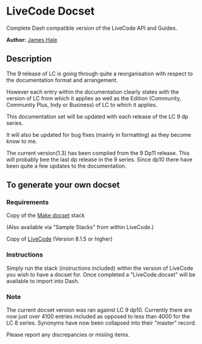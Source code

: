 
LiveCode Docset
=======================


Complete Dash compatible version of the LiveCode API and Guides.

**Author:** [James Hale](https://github.com/jameshale)

## Description
The 9 release of LC is going through quite a reorganisation with respect to the documentation format and arrangement. 

However each entry within the 
documentation clearly states with the version of LC from which it applies as well as the Edition (Community, Community Plus, Indy or Business) of LC to which it applies. 

This documentation set will be updated with each release of the LC 9 dp series.

It will also be updated for bug fixes (mainly in formatting) as they become know to me.

The current version(1.3) has been compiled from the 9 Dp11 release. This will probably bee the last dp release in the 9 series.
Since dp10 there have been quite a few updates to the documentation.


## To generate your own docset

### Requirements


Copy of the [Make docset](http://livecodeshare.runrev.com/stack/845/Make-DocSet) stack

(Also available via "Sample Stacks" from within LiveCode.)

Copy of [LiveCode](http://downloads.livecode.com/livecode/) (Version 8.1.5 or higher)



### Instructions
Simply run the stack (instructions included) within the version of LiveCode you wish to have a docset for. Once completed a "LiveCode.docset" will be available to import into Dash.

### Note
The current docset version was ran against LC 9 dp10. Currently there are now just over 4100 entries included as opposed to less than 4000 for the LC 8 series.  Synonyms have now been collapsed into their "master" record.

Please report any discrepancies or misiing items.